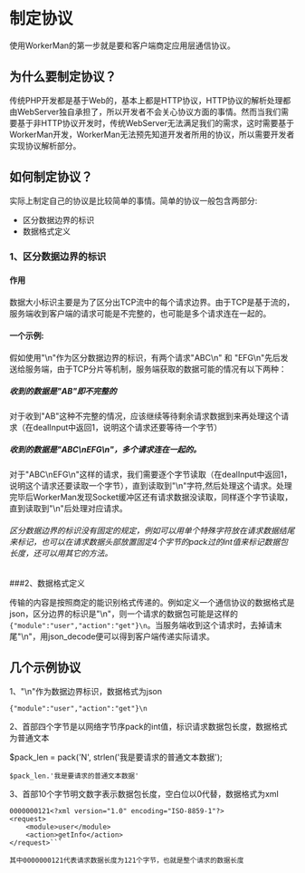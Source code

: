 # 制定协议

使用WorkerMan的第一步就是要和客户端商定应用层通信协议。

## 为什么要制定协议？

传统PHP开发都是基于Web的，基本上都是HTTP协议，HTTP协议的解析处理都由WebServer独自承担了，所以开发者不会关心协议方面的事情。然而当我们需要基于非HTTP协议开发时，传统WebServer无法满足我们的需求，这时需要基于WorkerMan开发，WorkerMan无法预先知道开发者所用的协议，所以需要开发者实现协议解析部分。

## 如何制定协议？

实际上制定自己的协议是比较简单的事情。简单的协议一般包含两部分:
 * 区分数据边界的标识
 * 数据格式定义

### 1、区分数据边界的标识

#### 作用
数据大小标识主要是为了区分出TCP流中的每个请求边界。由于TCP是基于流的，服务端收到客户端的请求可能是不完整的，也可能是多个请求连在一起的。

#### 一个示例:
假如使用"\n"作为区分数据边界的标识，有两个请求"ABC\n" 和 "EFG\n"先后发送给服务端，由于TCP分片等机制，服务端获取的数据可能的情况有以下两种：
##### 收到的数据是"AB"即不完整的
对于收到"AB"这种不完整的情况，应该继续等待剩余请求数据到来再处理这个请求（在dealInput中返回1，说明这个请求还要等待一个字节）

##### 收到的数据是"ABC\nEFG\n"，多个请求连在一起的。
对于"ABC\nEFG\n"这样的请求，我们需要逐个字节读取（在dealInput中返回1，说明这个请求还要读取一个字节），直到读取到"\n"字符,然后处理这个请求。处理完毕后WorkerMan发现Socket缓冲区还有请求数据没读取，同样逐个字节读取，直到读取到"\n"后处理对应请求。

###### 区分数据边界的标识没有固定的规定，例如可以用单个特殊字符放在请求数据结尾来标记，也可以在请求数据头部放置固定4个字节的pack过的int值来标记数据包长度，还可以用其它的方法。

###2、数据格式定义

传输的内容是按照商定的能识别格式传递的。例如定义一个通信协议的数据格式是json，区分边界的标识是"\n"，则一个请求的数据包可能是这样的 ```{"module":"user","action":"get"}\n```。当服务端收到这个请求时，去掉请末尾"\n"，用json_decode便可以得到客户端传递实际请求。

## 几个示例协议

1、"\n"作为数据边界标识，数据格式为json

```{"module":"user","action":"get"}\n ```

2、首部四个字节是以网络字节序pack的int值，标识请求数据包长度，数据格式为普通文本

$pack_len = pack('N', strlen('我是要请求的普通文本数据');

```$pack_len.'我是要请求的普通文本数据' ```

3、首部10个字节明文数字表示数据包长度，空白位以0代替，数据格式为xml

```
0000000121<?xml version="1.0" encoding="ISO-8859-1"?>
<request>
	<module>user</module>
	<action>getInfo</action>
</request>```

其中0000000121代表请求数据长度为121个字节，也就是整个请求的数据长度
